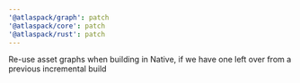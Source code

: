 ```yaml
---
'@atlaspack/graph': patch
'@atlaspack/core': patch
'@atlaspack/rust': patch
---
```


Re-use asset graphs when building in Native, if we have one left over from a previous incremental build
